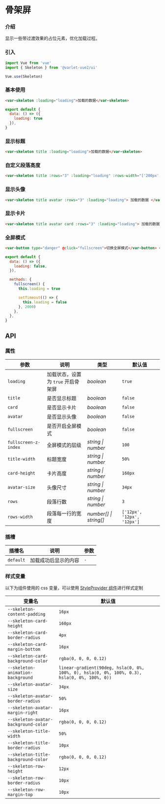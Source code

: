 # 骨架屏

### 介绍

显示一些带过渡效果的占位元素，优化加载过程。

### 引入

```js
import Vue from 'vue'
import { Skeleton } from '@varlet-vue2/ui'

Vue.use(Skeleton)
```

### 基本使用

```html
<var-skeleton :loading="loading">加载的数据</var-skeleton>
```

```js
export default {
  data: () => ({
    loading: true
  }),
}
```

### 显示标题

```html
<var-skeleton title :loading="loading">加载的数据</var-skeleton>
```

### 自定义段落高度

```html
<var-skeleton title :rows="3" :loading="loading" :rows-width="['200px', '100px', '50px']"> 加载的数据 </var-skeleton>
```

### 显示头像

```html
<var-skeleton title avatar :rows="3" :loading="loading"> 加载的数据 </var-skeleton>
```

### 显示卡片

```html
<var-skeleton title avatar card :rows="3" :loading="loading"> 加载的数据 </var-skeleton>
```

### 全屏模式

```html
<var-button type="danger" @click="fullscreen">切换全屏模式</var-button> <var-skeleton fullscreen :loading="loading" />
```

```js
export default {
  data: () => ({
    loading: false,
  }),

  methods: {
    fullscreen() {
      this.loading = true

      setTimeout(() => {
        this.loading = false
      }, 2000)
    },
  },
}
```

## API

### 属性

| 参数                 | 说明                               | 类型                   | 默认值                     |
| -------------------- | ---------------------------------- | ---------------------- | -------------------------- |
| `loading`            | 加载状态，设置为 `true` 开启骨架屏 | _boolean_              | `true`                     |
| `title`              | 是否显示标题                       | _boolean_              | `false`                    |
| `card`               | 是否显示卡片                       | _boolean_              | `false`                    |
| `avatar`             | 是否显示头像                       | _boolean_              | `false`                    |
| `fullscreen`         | 是否开启全屏模式                   | _boolean_              | `false`                    |
| `fullscreen-z-index` | 全屏模式的层级                     | _string \| number_     | `100`                      |
| `title-width`        | 标题宽度                           | _string \| number_     | `50%`                      |
| `card-height`        | 卡片高度                           | _string \| number_     | `160px`                    |
| `avatar-size`        | 头像尺寸                           | _string \| number_     | `34px`                     |
| `rows`               | 段落行数                           | _string \| number_     | `3`                        |
| `rows-width`         | 段落每一行的宽度                   | _number[] \| string[]_ | `['12px', '12px', '12px']` |

### 插槽

| 插槽名    | 说明                 | 参数 |
| --------- | -------------------- | ---- |
| `default` | 加载成功后显示的内容 | `-`  |

### 样式变量

以下为组件使用的 css 变量，可以使用 [StyleProvider 组件](#/zh-CN/style-provider)进行样式定制

| 变量名                               | 默认值                                                                                       |
| ------------------------------------ | -------------------------------------------------------------------------------------------- |
| `--skeleton-content-padding`         | `16px`                                                                                       |
| `--skeleton-card-height`             | `160px`                                                                                      |
| `--skeleton-card-border-radius`      | `4px`                                                                                        |
| `--skeleton-card-margin-bottom`      | `16px`                                                                                       |
| `--skeleton-card-background-color`   | `rgba(0, 0, 0, 0.12)`                                                                        |
| `--skeleton-animation-background`    | `linear-gradient(90deg, hsla(0, 0%, 100%, 0), hsla(0, 0%, 100%, 0.3), hsla(0, 0%, 100%, 0))` |
| `--skeleton-avatar-size`             | `34px`                                                                                       |
| `--skeleton-avatar-border-radius`    | `50%`                                                                                        |
| `--skeleton-avatar-margin-right`     | `16px`                                                                                       |
| `--skeleton-avatar-background-color` | `rgba(0, 0, 0, 0.12)`                                                                        |
| `--skeleton-title-width`             | `50%`                                                                                        |
| `--skeleton-title-border-radius`     | `10px`                                                                                       |
| `--skeleton-title-background-color`  | `rgba(0, 0, 0, 0.12)`                                                                        |
| `--skeleton-row-height`              | `12px`                                                                                       |
| `--skeleton-row-border-radius`       | `10px`                                                                                       |
| `--skeleton-row-margin-top`          | `10px`                                                                                       |
